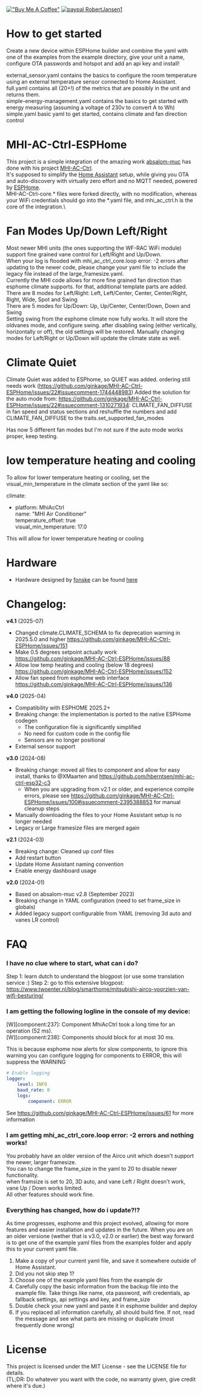 [!["Buy Me A Coffee"](https://www.buymeacoffee.com/assets/img/custom_images/orange_img.png)](https://www.buymeacoffee.com/ginkage)
[![paypal RobertJansen1](https://www.paypalobjects.com/en_GB/i/btn/btn_donate_LG.gif)](https://www.paypal.com/donate/?hosted_button_id=TL3SFZ4P6ZDHN)

# How to get started

Create a new device within ESPHome builder and combine the yaml with one of the examples from the example directory, give your unit a name, configure OTA passwords and hotspot and add an api key and install!  

external_sensor.yaml contains the basics to configure the room temperature using an external temperature sensor connected to Home Assistant.  
full.yaml contains all (20+!) of the metrics that are possibly in the unit and returns them.  
simple-energy-management.yaml contains the basics to get started with energy measuring (assuming a voltage of 230v to convert A to Wh)  
simple.yaml basic yaml to get started, contains climate and fan direction control

# MHI-AC-Ctrl-ESPHome
This project is a simple integration of the amazing work [absalom-muc](https://github.com/absalom-muc) has done with his project [MHI-AC-Ctrl](https://github.com/absalom-muc/MHI-AC-Ctrl).\
It's supposed to simplify the [Home Assistant](https://www.home-assistant.io/) setup, while giving you OTA and auto-discovery with virtually zero effort and no MQTT needed, powered by [ESPHome](https://esphome.io/).\
MHI-AC-Ctrl-core.\* files were forked directly, with no modification, whereas your WiFi credentials should go into the \*.yaml file, and mhi_ac_ctrl.h is the core of the integration.\

# Fan Modes Up/Down Left/Right
Most newer MHI units (the ones supporting the WF-RAC WiFi module) support fine grained vane control for Left/Right and Up/Down.  
When your log is flooded with mhi_ac_ctrl_core.loop error: -2 errors after updating to the newer code, please change your yaml file to include the legacy file instead of the large_framesize.yaml.  
Currently the MHI code allows for more fine grained fan direction than esphome climate supports. for that, additional template parts are added.  
There are 8 modes for Left/Right: Left, Left/Center, Center, Center/Right, Right, Wide, Spot and Swing  
There are 5 modes for Up/Down: Up, Up/Center, Center/Down, Down and Swing  
Setting swing from the esphome climate now fully works. It will store the oldvanes mode, and configure swing. after disabling swing (either vertically, horizontally or off), the old settings will be restored. Manually changing modes for Left/Right or Up/Down will update the climate state as well.

# Climate Quiet

Climate Quiet was added to ESPhome, so QUIET was added. ordering still needs work (https://github.com/ginkage/MHI-AC-Ctrl-ESPHome/issues/22#issuecomment-1744448983)
Added the solution for the auto mode from: https://github.com/ginkage/MHI-AC-Ctrl-ESPHome/issues/22#issuecomment-1310271934:
CLIMATE_FAN_DIFFUSE in fan speed and status sections and reshuffle the numbers and add CLIMATE_FAN_DIFFUSE to the traits.set_supported_fan_modes

Has now 5 different fan modes but I'm not sure if the auto mode works proper, keep testing.

# low temperature heating and cooling

To allow for lower temperature heating or cooling, set the visual_min_temperature in the climate section of the yaml like so:

climate:  
  - platform: MhiAcCtrl  
    name: "MHI Air Conditioner"  
    temperature_offset: true  
    visual_min_temperature: 17.0  

This will allow for lower temperature heating or cooling


# Hardware
 - Hardware designed by [fonske](https://github.com/fonske) can be found [here](JLCPCB/Hardware.md)


# Changelog:

**v4.1** (2025-07)
 - Changed climate.CLIMATE_SCHEMA to fix deprecation warning in 2025.5.0 and higher https://github.com/ginkage/MHI-AC-Ctrl-ESPHome/issues/151
 - Make 0.5 degrees setpoint actually work https://github.com/ginkage/MHI-AC-Ctrl-ESPHome/issues/88
 - Allow low temp heating and cooling (below 18 degrees) https://github.com/ginkage/MHI-AC-Ctrl-ESPHome/issues/152
 - Allow fan speed from esphome web interface https://github.com/ginkage/MHI-AC-Ctrl-ESPHome/issues/136

**v4.0** (2025-04)
 - Compatibility with ESPHOME 2025.2+
 - Breaking change: the implementation is ported to the native ESPHome codegen
   - The configuration file is significantly simplified
   - No need for custom code in the config file
   - Sensors are no longer positional
 - External sensor support

**v3.0** (2024-08)
 - Breaking change: moved all files to component and allow for easy install, thanks to @XMaarten and https://github.com/hberntsen/mhi-ac-ctrl-esp32-c3
   - When you are upgrading from v2.1 or older, and experience compile errors, please see https://github.com/ginkage/MHI-AC-Ctrl-ESPHome/issues/100#issuecomment-2395388853 for manual cleanup steps
 - Manually downloading the files to your Home Assistant setup is no longer needed
 - Legacy or Large framesize files are merged again

**v2.1** (2024-03)
 - Breaking change: Cleaned up conf files
 - Add restart button
 - Update Home Assistant naming convention
 - Enable energy dashboard usage 

**v2.0** (2024-01)
 - Based on absalom-muc v2.8 (September 2023)
 - Breaking change in YAML configuration (need to set frame_size in globals)
 - Added legacy support configurable from YAML (removing 3d auto and vanes LR control)

# FAQ

### I have no clue where to start, what can i do?
Step 1: learn dutch to understand the blogpost (or use some translation service :) 
Step 2: go to this extensive blogpost: https://www.twoenter.nl/blog/smarthome/mitsubishi-airco-voorzien-van-wifi-besturing/ 
  
### I am getting the following logline in the console of my device:   
[W][component:237]: Component MhiAcCtrl took a long time for an operation (52 ms).  
[W][component:238]: Components should block for at most 30 ms.  

This is because esphome now alerts for slow components, to ignore this warning you can configure logging for components to ERROR, this will suppress the WARNING
```yaml
# Enable logging
logger:
    level: INFO
    baud_rate: 0
    logs:
        component: ERROR
```

See https://github.com/ginkage/MHI-AC-Ctrl-ESPHome/issues/61 for more information  

### I am getting mhi_ac_ctrl_core.loop error: -2 errors and nothing works!  
You probably have an older version of the Airco unit which doesn't support the newer, larger framesize.   
You can to change the frame_size in the yaml to 20 to disable newer functionality.  
when framsize is set to 20, 3D auto, and vane Left / Right doesn't work, vane Up / Down works limited.  
All other features should work fine.  

### Everything has changed, how do i update?!?  
As time progresses, esphome and this project evolved, allowing for more features and easier installation and updates in the future. When you are on an older versione (wether that is v3.0, v2.0 or earlier) the best way forward is to get one of the example yaml files from the examples folder and apply this to your current yaml file. 
 1. Make a copy of your current yaml file, and save it somewhere outside of Home Assistant.
 2. Did you not skip step 1?
 3. Choose one of the example yaml files from the example dir 
 4. Carefully copy the basic information from the backup file into the example file. Take things like name, ota password, wifi credentials, ap fallback settings, api settings and key, and frame_size
 5. Double check your new yaml and paste it in esphome builder and deploy
 6. If you replaced all information carefully, all should build fine. If not, read the message and see what parts are missing or duplicate (most frequently done wrong)


# License
This project is licensed under the MIT License - see the LICENSE file for details.\
(TL;DR: Do whatever you want with the code, no warranty given, give credit where it's due.)
